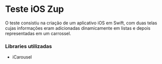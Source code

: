 # Teste iOS Zup

O teste consistiu na criação de um aplicativo iOS em Swift, com duas telas cujas informações eram adicionadas dinamicamente em listas e depois representadas em um carrossel.   

### Libraries utilizadas
- iCarousel
